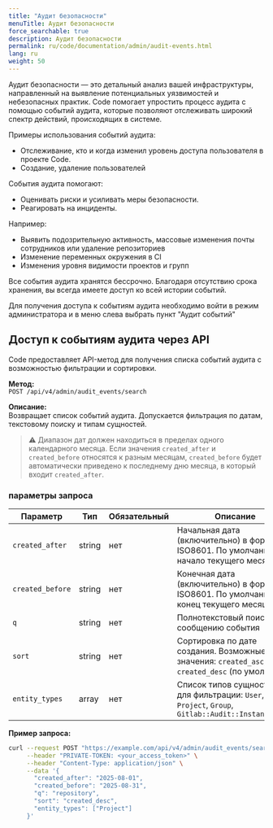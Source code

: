 ```yaml
---
title: "Аудит безопасности"
menuTitle: Аудит безопасности
force_searchable: true
description: Аудит безопасности
permalink: ru/code/documentation/admin/audit-events.html
lang: ru
weight: 50
---
```


Аудит безопасности — это детальный анализ вашей инфраструктуры, направленный на выявление потенциальных уязвимостей и небезопасных практик. Code помогает упростить процесс аудита с помощью событий аудита, которые позволяют отслеживать широкий спектр действий, происходящих в системе.

Примеры использования событий аудита:

- Отслеживание, кто и когда изменил уровень доступа пользователя в проекте Code.
- Создание, удаление пользователей

События аудита помогают:

- Оценивать риски и усиливать меры безопасности.
- Реагировать на инциденты.

Например:

- Выявить подозрительную активность, массовые изменения почты сотрудников или удаление репозиториев
- Изменение переменных окружения в CI
- Изменения уровня видимости проектов и групп

Все события аудита хранятся бессрочно. Благодаря отсутствию срока хранения, вы всегда имеете доступ ко всей истории событий.

Для получения доступа к событиям аудита необходимо войти в режим администратора и в меню слева выбрать пункт "Аудит событий"

## Доступ к событиям аудита через API

Code предоставляет API-метод для получения списка событий аудита с возможностью фильтрации и сортировки.

**Метод:**  
`POST /api/v4/admin/audit_events/search`

**Описание:**  
Возвращает список событий аудита. Допускается фильтрация по датам, текстовому поиску и типам сущностей.  
> ⚠️ Диапазон дат должен находиться в пределах одного календарного месяца. Если значения `created_after` и `created_before` относятся к разным месяцам, `created_before` будет автоматически приведено к последнему дню месяца, в который входит `created_after`.

### параметры запроса

| Параметр         | Тип    | Обязательный | Описание                                                                                      |
|------------------|--------|--------------|-----------------------------------------------------------------------------------------------|
| `created_after`  | string | нет          | Начальная дата (включительно) в формате ISO8601. По умолчанию — начало текущего месяца       |
| `created_before` | string | нет          | Конечная дата (включительно) в формате ISO8601. По умолчанию — конец текущего месяца         |
| `q`              | string | нет          | Полнотекстовый поиск по сообщению события                                                    |
| `sort`           | string | нет          | Сортировка по дате создания. Возможные значения: `created_asc`, `created_desc` (по умолчанию)|
| `entity_types`   | array  | нет          | Список типов сущностей для фильтрации: `User`, `Project`, `Group`, `Gitlab::Audit::InstanceScope` |

**Пример запроса:**

```bash
curl --request POST "https://example.com/api/v4/admin/audit_events/search" \
     --header "PRIVATE-TOKEN: <your_access_token>" \
     --header "Content-Type: application/json" \
     --data '{
       "created_after": "2025-08-01",
       "created_before": "2025-08-31",
       "q": "repository",
       "sort": "created_desc",
       "entity_types": ["Project"]
     }'
```
